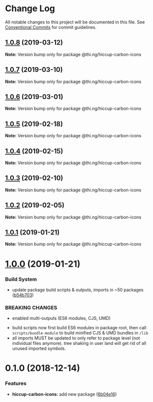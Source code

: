 # Change Log

All notable changes to this project will be documented in this file.
See [Conventional Commits](https://conventionalcommits.org) for commit guidelines.

## [1.0.8](https://github.com/thi-ng/umbrella/compare/@thi.ng/hiccup-carbon-icons@1.0.7...@thi.ng/hiccup-carbon-icons@1.0.8) (2019-03-12)

**Note:** Version bump only for package @thi.ng/hiccup-carbon-icons





## [1.0.7](https://github.com/thi-ng/umbrella/compare/@thi.ng/hiccup-carbon-icons@1.0.6...@thi.ng/hiccup-carbon-icons@1.0.7) (2019-03-10)

**Note:** Version bump only for package @thi.ng/hiccup-carbon-icons





## [1.0.6](https://github.com/thi-ng/umbrella/compare/@thi.ng/hiccup-carbon-icons@1.0.5...@thi.ng/hiccup-carbon-icons@1.0.6) (2019-03-01)

**Note:** Version bump only for package @thi.ng/hiccup-carbon-icons





## [1.0.5](https://github.com/thi-ng/umbrella/compare/@thi.ng/hiccup-carbon-icons@1.0.4...@thi.ng/hiccup-carbon-icons@1.0.5) (2019-02-18)

**Note:** Version bump only for package @thi.ng/hiccup-carbon-icons





## [1.0.4](https://github.com/thi-ng/umbrella/compare/@thi.ng/hiccup-carbon-icons@1.0.3...@thi.ng/hiccup-carbon-icons@1.0.4) (2019-02-15)

**Note:** Version bump only for package @thi.ng/hiccup-carbon-icons





## [1.0.3](https://github.com/thi-ng/umbrella/compare/@thi.ng/hiccup-carbon-icons@1.0.2...@thi.ng/hiccup-carbon-icons@1.0.3) (2019-02-10)

**Note:** Version bump only for package @thi.ng/hiccup-carbon-icons





## [1.0.2](https://github.com/thi-ng/umbrella/compare/@thi.ng/hiccup-carbon-icons@1.0.1...@thi.ng/hiccup-carbon-icons@1.0.2) (2019-02-05)

**Note:** Version bump only for package @thi.ng/hiccup-carbon-icons





## [1.0.1](https://github.com/thi-ng/umbrella/compare/@thi.ng/hiccup-carbon-icons@1.0.0...@thi.ng/hiccup-carbon-icons@1.0.1) (2019-01-21)

**Note:** Version bump only for package @thi.ng/hiccup-carbon-icons





# [1.0.0](https://github.com/thi-ng/umbrella/compare/@thi.ng/hiccup-carbon-icons@0.1.2...@thi.ng/hiccup-carbon-icons@1.0.0) (2019-01-21)


### Build System

* update package build scripts & outputs, imports in ~50 packages ([b54b703](https://github.com/thi-ng/umbrella/commit/b54b703))


### BREAKING CHANGES

* enabled multi-outputs (ES6 modules, CJS, UMD)

- build scripts now first build ES6 modules in package root, then call
  `scripts/bundle-module` to build minified CJS & UMD bundles in `/lib`
- all imports MUST be updated to only refer to package level
  (not individual files anymore). tree shaking in user land will get rid of
  all unused imported symbols.


# 0.1.0 (2018-12-14)


### Features

* **hiccup-carbon-icons:** add new package ([6b04e16](https://github.com/thi-ng/umbrella/commit/6b04e16))
